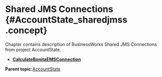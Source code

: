 # Shared JMS Connections {#AccountState_sharedjmss .concept}

Chapter contains description of BusinessWorks Shared JMS Connections from project AccountState.

-   **[CalculateBonitaEMSConnection](../../../projects/AccountState/SharedConnections/CalculateBonitaEMSConnection.sharedjmscon.md)**  


**Parent topic:**[AccountState](../../../projects/AccountState/AccountState.md)

